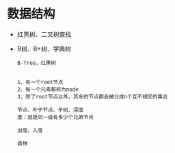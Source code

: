 # 数据结构

- 红黑树、二叉树查找

- B树、B+树、字典树

  ```
  B-Tree，红黑树
  
  
  1、有一个root节点
  2、每一个元素都称为node
  3、除了root节点以外，其余的节点都会被分成n个互不相交的集合
  
  节点、叶子节点、子树、深度
  度：就是同一级有多少个兄弟节点
  
  出度、入度
  
  森林
  ```

  

